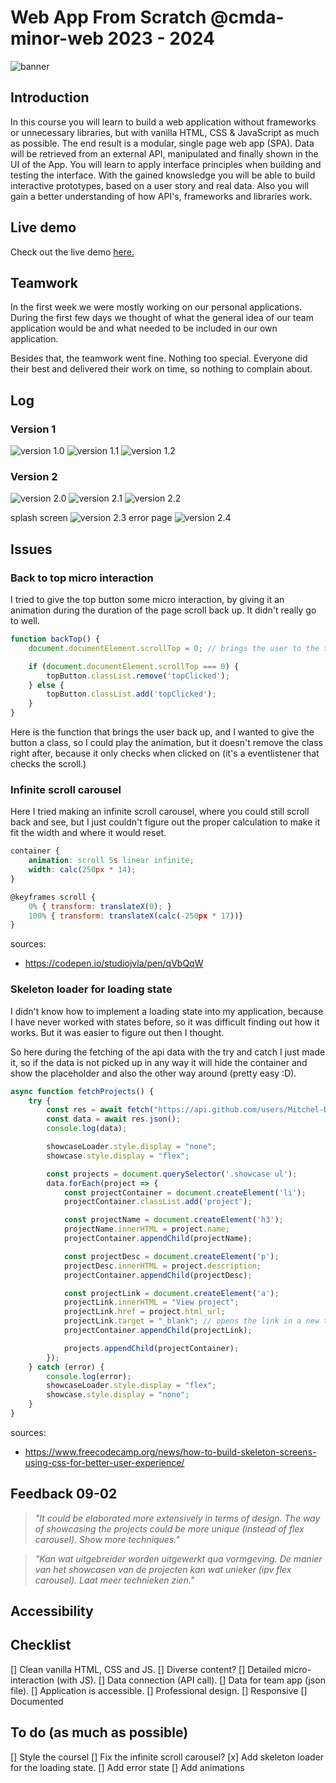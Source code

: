 # Web App From Scratch @cmda-minor-web 2023 - 2024

![banner](./docs/assets/images/banner.png)

## Introduction

In this course you will learn to build a web application without frameworks or unnecessary libraries, but with vanilla HTML, CSS & JavaScript as much as possible. The end result is a modular, single page web app (SPA). Data will be retrieved from an external API, manipulated and finally shown in the UI of the App. You will learn to apply interface principles when building and testing the interface. With the gained knowsledge you will be able to build interactive prototypes, based on a user story and real data. Also you will gain a better understanding of how API's, frameworks and libraries work.

## Live demo

Check out the live demo [here.](https://mitchel-ds.github.io/web-app-from-scratch-2324/)

## Teamwork

In the first week we were mostly working on our personal applications. During the first few days we thought of what the general idea of our team application would be and what needed to be included in our own application.

Besides that, the teamwork went fine. Nothing too special. Everyone did their best and delivered their work on time, so nothing to complain about.

## Log

### Version 1

![version 1.0](./docs/assets/images/version_1.0.png)
![version 1.1](./docs/assets/images/version_1.1.png)
![version 1.2](./docs/assets/images/version_1.2.png)

### Version 2

![version 2.0](./docs/assets/images/version_2.0.png)
![version 2.1](./docs/assets/images/version_2.1.png)
![version 2.2](./docs/assets/images/version_2.2.png)

splash screen
![version 2.3](./docs/assets/images/version_2.3.png)
error page
![version 2.4](./docs/assets/images/version_2.4.png)

## Issues

### Back to top micro interaction

I tried to give the top button some micro interaction, by giving it an animation during the duration of the page scroll back up. It didn't really go to well. 

```js
function backTop() {
    document.documentElement.scrollTop = 0; // brings the user to the top of the page

    if (document.documentElement.scrollTop === 0) {
        topButton.classList.remove('topClicked');
    } else {
        topButton.classList.add('topClicked');
    }
}
```
Here is the function that brings the user back up, and I wanted to give the button a class, so I could play the animation, but it doesn't remove the class right after, because it only checks when clicked on (it's a eventlistener that checks the scroll.)

### Infinite scroll carousel

Here I tried making an infinite scroll carousel, where you could still scroll back and see, but I just couldn't figure out the proper calculation to make it fit the width and where it would reset.

```css
container {
    animation: scroll 5s linear infinite;
	width: calc(250px * 14);
}
```

```js
@keyframes scroll {
	0% { transform: translateX(0); }
	100% { transform: translateX(calc(-250px * 17))}
}
```

sources: 
- https://codepen.io/studiojvla/pen/qVbQqW


### Skeleton loader for loading state

I didn't know how to implement a loading state into my application, because I have never worked with states before, so it was difficult finding out how it works. But it was easier to figure out then I thought.

So here during the fetching of the api data with the try and catch I just made it, so if the data is not picked up in any way it will hide the container and show the placeholder and also the other way around (pretty easy :D).

```js
async function fetchProjects() {
    try {
        const res = await fetch("https://api.github.com/users/Mitchel-DS/repos");
        const data = await res.json();
        console.log(data);

        showcaseLoader.style.display = "none";
        showcase.style.display = "flex";

        const projects = document.querySelector('.showcase ul');
        data.forEach(project => {
            const projectContainer = document.createElement('li');
            projectContainer.classList.add('project');

            const projectName = document.createElement('h3');
            projectName.innerHTML = project.name;
            projectContainer.appendChild(projectName);

            const projectDesc = document.createElement('p');
            projectDesc.innerHTML = project.description;
            projectContainer.appendChild(projectDesc);

            const projectLink = document.createElement('a');
            projectLink.innerHTML = "View project";
            projectLink.href = project.html_url;
            projectLink.target = "_blank"; // opens the link in a new tab
            projectContainer.appendChild(projectLink);

            projects.appendChild(projectContainer);
        });
    } catch (error) {
        console.log(error);
        showcaseLoader.style.display = "flex";
        showcase.style.display = "none";
    }
}
```

sources: 
- https://www.freecodecamp.org/news/how-to-build-skeleton-screens-using-css-for-better-user-experience/

## Feedback 09-02

> *"It could be elaborated more extensively in terms of design. The way of showcasing the projects could be more unique (instead of flex carousel). Show more techniques."*

> *"Kan wat uitgebreider worden uitgewerkt qua vormgeving. De manier van het showcasen van de projecten kan wat unieker (ipv flex carousel). Laat meer technieken zien."*

## Accessibility

## Checklist

[] Clean vanilla HTML, CSS and JS.
[] Diverse content?
[] Detailed micro-interaction (with JS).
[] Data connection (API call).
[] Data for team app (json file).
[] Application is accessible.
[] Professional design.
[] Responsive
[] Documented

## To do (as much as possible)
[] Style the coursel 
[] Fix the infinite scroll carousel?
[x] Add skeleton loader for the loading state.
[] Add error state
[] Add animations
